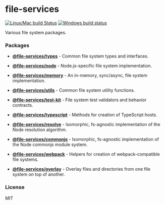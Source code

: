 # file-services
[![Linux/Mac build Status](https://travis-ci.com/wixplosives/file-services.svg?token=JxepjChyzQB66ehAYhtG&branch=master)](https://travis-ci.com/wixplosives/file-services)
[![Windows build status](https://ci.appveyor.com/api/projects/status/gjkq0qf47j44bp64/branch/master?svg=true)](https://ci.appveyor.com/project/AlexShemeshWix/file-services/branch/master)

Various file system packages.

### Packages

- **[@file-services/types](https://github.com/wixplosives/file-services/tree/master/packages/types)** - Common file system types and interfaces.

- **[@file-services/node](https://github.com/wixplosives/file-services/tree/master/packages/node)** - Node.js-specific file system implementation.

- **[@file-services/memory](https://github.com/wixplosives/file-services/tree/master/packages/memory)** - An in-memory, sync/async, file system implementation.

- **[@file-services/utils](https://github.com/wixplosives/file-services/tree/master/packages/utils)** - Common file system utility functions.

- **[@file-services/test-kit](https://github.com/wixplosives/file-services/tree/master/packages/test-kit)** - File system test validators and behavior contracts.

- **[@file-services/typescript](https://github.com/wixplosives/file-services/tree/master/packages/typescript)** - Methods for creation of TypeScript hosts.

- **[@file-services/resolve](https://github.com/wixplosives/file-services/tree/master/packages/resolve)** - Isomorphic, fs-agnostic implementation of the Node resolution algorithm.

- **[@file-services/commonjs](https://github.com/wixplosives/file-services/tree/master/packages/commonjs)** - Isomorphic, fs-agnostic implementation of the Node commonjs module system.

- **[@file-services/webpack](https://github.com/wixplosives/file-services/tree/master/packages/webpack)** - Helpers for creation of webpack-compatible file systems.

- **[@file-services/overlay](https://github.com/wixplosives/file-services/tree/master/packages/overlay)** - Overlay files and directories from one file system on top of another.

### License

MIT
